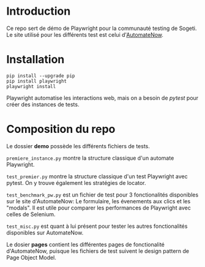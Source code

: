 # Introduction
Ce repo sert de démo de Playwright pour la communauté testing de Sogeti.  Le site utilisé pour les différents test est celui d'[AutomateNow](https://practice-automation.com/).


# Installation

```
pip install --upgrade pip
pip install playwright
playwright install
```
Playwright automatise les interactions web, mais on a besoin de *pytest* pour créer des instances de tests.

# Composition du repo

Le dossier **demo** possède les différents fichiers de tests. 

```premiere_instance.py``` montre la structure classique d'un automate Playwright. 

```test_premier.py``` montre la structure classique d'un test Playwright avec pytest. On y trouve également les stratégies de locator.

```test_benchmark_pw.py``` est un fichier de test pour 3 fonctionalités disponibles sur le site d'AutomateNow: Le formulaire, les évenements aux clics et les "modals". Il est utile pour comparer les performances de Playwright avec celles de Selenium. 

```test_misc.py``` est quant à lui présent pour tester les autres fonctionalités disponibles sur AutomateNow.



Le dosier **pages** contient les différentes pages de fonctionalité d'AutomateNow, puisque les fichiers de test suivent le design pattern de Page Object Model.
